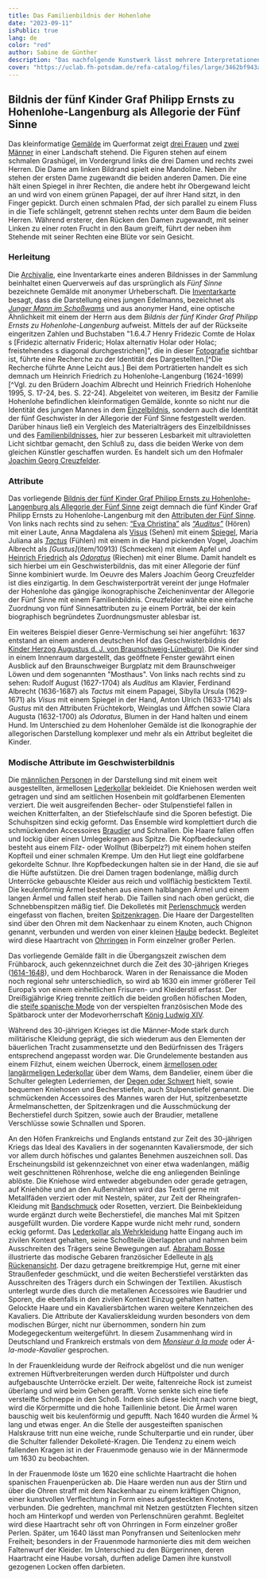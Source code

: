 ```yaml
---
title: Das Familienbildnis der Hohenlohe
date: "2023-09-11"
isPublic: true
lang: de
color: "red"
author: Sabine de Günther
description: "Das nachfolgende Kunstwerk lässt mehrere Interpretationen und Perspektiven zu: Auf den ersten Blick zeigt es drei elegante junge Damen und zwei Herren in einer idyllischen Landschaft in einer gemäßigten Zone. Jeder der abgebildeten Figuren ist ein Attribut zugeordnet, z. B. ein Vogel oder ein Spiegel. Diese Zeichen verweisen auf die fünf menschlichen Sinne - Schmecken, Riechen, Sehen, Hören und Tasten - eines der vielfältigsten und reizvollsten Themen der europäischen Malerei. Zugleich ist das Werk auch ein Familienporträt von fünf Geschwistern einer Familie aus dem Nordosten Baden-Württembergs, dem ehemaligen Fürstentum des Hauses Hohenlohe. Darüber hinaus stellt es die Mode aus der Zeit des 30-jährigen Krieges in Deutschland dar."
cover: "https://uclab.fh-potsdam.de/refa-catalog/files/large/3462bf943aaa761056dba91c89a90652c4833aaf.jpg"
---
```

## Bildnis der fünf Kinder Graf Philipp Ernsts zu Hohenlohe-Langenburg als Allegorie der Fünf Sinne
Das kleinformatige [Gemälde](item/159) im Querformat zeigt [drei Frauen](media/45744) und [zwei Männer](media/1628) in einer Landschaft stehend. Die Figuren stehen auf einem schmalen Grashügel, im Vordergrund links die drei Damen und rechts zwei Herren. Die Dame am linken Bildrand spielt eine Mandoline. Neben ihr stehen der ersten Dame zugewandt die beiden anderen Damen. Die eine hält einen Spiegel in ihrer Rechten, die andere hebt ihr Obergewand leicht an und wird von einem grünen Papagei, der auf ihrer Hand sitzt, in den Finger gepickt. Durch einen schmalen Pfad, der sich parallel zu einem Fluss in die Tiefe schlängelt, getrennt stehen rechts unter dem Baum die beiden Herren. Während ersterer, den Rücken den Damen zugewandt, mit seiner Linken zu einer roten Frucht in den Baum greift, führt der neben ihm Stehende mit seiner Rechten eine Blüte vor sein Gesicht.

### Herleitung
Die [Archivalie](media/1602), eine Inventarkarte eines anderen Bildnisses in der Sammlung beinhaltet einen Querverweis auf das ursprünglich als *Fünf Sinne* bezeichnete Gemälde mit anonymer Urheberschaft. Die [Inventarkarte](media/3777) besagt, dass die Darstellung  eines jungen Edelmanns, bezeichnet als *[Junger Mann im Schoßwams](item/607)* und aus anonymer Hand, eine optische Ähnlichkeit mit einem der Herrn aus dem *Bildnis der fünf Kinder Graf Philipp Ernsts zu Hohenlohe-Langenburg* aufweist. Mittels der auf der Rückseite eingeritzen Zahlen und Buchstaben "1.6.4.7 Henry Fridezic Comte de Holax s [Fridezic alternativ Frideric; Holax alternativ Holar oder Holac; freistehendes s diagonal durchgestrichen]", die in dieser [Fotografie](media/3776) sichtbar ist, führte eine Recherche zu der Identität des Dargestellten.[^Die Recherche führte Anne Leicht aus.] Bei dem Porträtierten handelt es sich demnach um Heinrich Friedrich zu Hohenlohe-Langenburg (1624-1699) [^Vgl. zu den Brüdern Joachim Albrecht und Heinrich Friedrich Hohenlohe 1995, S. 17-24, bes. S. 22-24]. Abgeleitet von weiteren, im Besitz der Familie Hohenlohe befindlichen kleinformatigen Gemälde, konnte so nicht nur die Identität des jungen Mannes in dem [Einzelbildnis](item/607), sondern auch die Identität der fünf Geschwister in der Allegorie der Fünf Sinne festgestellt werden. Darüber hinaus ließ ein Vergleich des Materialträgers des Einzelbildnisses und des [Familienbildnisses](media/1560), hier zur besseren Lesbarkeit mit ultravioletten Licht sichtbar gemacht, den Schluß zu, dass die beiden Werke von dem gleichen Künstler geschaffen wurden. Es handelt sich um den Hofmaler [Joachim Georg Creuzfelder](item/9350).

### Attribute
Das vorliegende [Bildnis der fünf Kinder Graf Philipp Ernsts zu Hohenlohe-Langenburg als Allegorie der Fünf Sinne](item/159) zeigt demnach die fünf Kinder Graf Philipp Ernsts zu Hohenlohe-Langenburg mit den [Attributen der Fünf Sinne](https://github.com/uclab-potsdam/refa-reader/blob/essays/04_Lipp-GNM_Werkgruppen_de.md#allegorie-der-fünf-sinne). Von links nach rechts sind zu sehen: [“Eva Christina”](item/9390) als *[“Auditus”](item/10613)* (Hören) mit einer Laute, Anna Magdalena als [Visus](item/10536) (Sehen) mit einem [Spiegel](item/10946), Maria Juliana als *[Tactus](item/10586)* (Fühlen) mit einem in die Hand pickenden Vogel, Joachim Albrecht als *[Gustus]*(item/10913) (Schmecken) mit einem Apfel und [Heinrich Friedrich](item/607) als *[Odoratus](item/10550)* (Riechen) mit einer Blume. Damit handelt es sich hierbei um ein Geschwisterbildnis, das mit einer Allegorie der fünf Sinne kombiniert wurde. Im Oeuvre des Malers Joachim Georg Creuzfelder ist dies einzigartig. In dem Geschwisterporträt vereint der junge Hofmaler der Hohenlohe das gängige ikonographische Zeicheninventar der Allegorie der Fünf Sinne mit einem Familienbildnis. Creuzfelder wählte eine einfache Zuordnung von fünf Sinnesattributen zu je einem Porträt, bei der kein biographisch begründetes Zuordnungsmuster ablesbar ist.

Ein weiteres Beispiel dieser Genre-Vermischung sei hier angeführt: 1637 entstand an einem anderen deutschen Hof das Geschwisterbildnis der [Kinder Herzog Augustus d. J. von Braunschweig-Lüneburg)](item/43003). Die Kinder sind in einem Innenraum dargestellt, das geöffnete Fenster gewährt einen Ausblick auf den Braunschweiger Burgplatz mit dem Braunschweiger Löwen und dem sogenannten "Mosthaus". Von links nach rechts sind zu sehen: Rudolf August (1627-1704) als *Auditus* am Klavier, Ferdinand Albrecht (1636-1687) als *Tactus* mit einem Papagei, Sibylla Ursula (1629-1671) als *Visus* mit einem Spiegel in der Hand, Anton Ulrich (1633-1714) als *Gustus* mit den Attributen Früchtekorb, Weinglas und Äffchen sowie Clara Augusta (1632-1700) als *Odoratus*, Blumen in der Hand halten und einem Hund. Im Unterschied zu dem Hohenloher Gemälde ist die Ikonographie der allegorischen Darstellung komplexer und mehr als ein Attribut begleitet die Kinder. 

### Modische Attribute im Geschwisterbildnis
Die [männlichen Personen](media/1628) in der Darstellung sind mit einem weit ausgestellten, ärmellosen [Lederkollar](set/45248) bekleidet. Die Kniehosen werden weit getragen und sind am seitlichen Hosenbein mit goldfarbenen Elementen verziert. Die weit ausgreifenden Becher- oder Stulpenstiefel fallen in weichen Knitterfalten, an der Stiefelschlaufe sind die Sporen befestigt. Die Schuhspitzen sind eckig geformt. Das Ensemble wird komplettiert durch die schmückenden Accessoires [Braudier](item/10426) und Schnallen. Die Haare fallen offen und lockig über einen Umlegekragen aus Spitze. Die Kopfbedeckung besteht aus einem Filz- oder Wollhut (Biberpelz?) mit einem hohen steifen Kopfteil und einer schmalen Krempe. Um den Hut liegt eine goldfarbene gekordelte Schnur. Ihre Kopfbedeckungen halten sie in der Hand, die sie auf die Hüfte aufstützen. 
Die drei Damen tragen bodenlange, mäßig durch Unterröcke gebauschte Kleider aus reich und vollflächig besticktem Textil. Die keulenförmig Ärmel bestehen aus einem halblangen Ärmel und einem langen Ärmel und fallen steif herab. Die Taillen sind nach oben gerückt, die Schnebbenspitzen mäßig tief. Die Dekolletés mit [Perlenschmuck](item/10232) werden eingefasst von flachen, breiten [Spitzenkragen](item/10427). Die Haare der Dargestellten sind über den Ohren mit dem Nackenhaar zu einem Knoten, auch Chignon genannt, verbunden und werden von einer kleinen [Haube](item/10421) bedeckt. Begleitet wird diese Haartracht von [Ohrringen](item/10218) in Form einzelner großer Perlen.

Das vorliegende Gemälde fällt in die Übergangszeit zwischen dem Frühbarock, auch gekennzeichnet durch die Zeit des 30-jährigen Krieges ([1614-1648](set/48310)), und dem Hochbarock. Waren in der Renaissance die Moden noch regional sehr unterschiedlich, so wird ab 1630 ein immer größerer Teil Europa’s von einem einheitlichen Frisuren- und Kleiderstil erfasst. Der Dreißigjährige Krieg trennte zeitlich die beiden großen höfischen Moden, die [steife spanische Mode](set/48311) von der verspielten französischen Mode des Spätbarock unter der Modevorherrschaft [König Ludwig XIV](item/9425).

Während des 30-jährigen Krieges ist die Männer-Mode stark durch militärische Kleidung geprägt, die sich wiederum aus den Elementen der bäuerlichen Tracht zusammensetzte und den Bedürfnissen des Trägers entsprechend angepasst worden war. Die Grundelemente bestanden aus einem Filzhut, einem weichen Überrock, einem [ärmellosen oder langärmeligen Lederkollar](set/45248) über dem Wams, dem Bandelier, einem über die Schulter gelegten Lederriemen, der [Degen oder Schwert](item/10290) hielt, sowie bequemen Kniehosen und Becherstiefeln, auch Stulpenstiefel genannt. Die schmückenden Accessoires des Mannes waren der Hut, spitzenbesetzte Ärmelmanschetten, der Spitzenkragen und die Ausschmückung der Becherstiefel durch Spitzen, sowie auch der Braudier, metallene Verschlüsse sowie Schnallen und Sporen.

An den Höfen Frankreichs und Englands entstand zur Zeit des 30-jährigen Kriegs das Ideal des Kavaliers in der sogenannten Kavaliersmode, der sich vor allem durch höfisches und galantes Benehmen auszeichnen soll. Das Erscheinungsbild ist gekennzeichnet von einer etwa wadenlangen, mäßig weit geschnittenen Röhrenhose, welche die eng anliegenden Beinlinge ablöste. Die Kniehose wird entweder abgebunden oder gerade getragen, auf Kniehöhe und an den Außennähten wird das Textil gerne mit Metallfäden verziert oder mit Nesteln, später, zur Zeit der Rheingrafen-Kleidung mit [Bandschmuck](item/353) oder Rosetten, verziert. Die Beinbekleidung wurde ergänzt durch weite Becherstiefel, die manches Mal mit Spitzen ausgefüllt wurden. Die vordere Kappe wurde nicht mehr rund, sondern eckig geformt. 
Das [Lederkollar als Wehrkleidung](set/45248) hatte Eingang auch im zivilen Kontext gehalten, seine Schoßteile überlappten und nahmen beim Ausschreiten des Trägers seine Bewegungen auf. [Abraham Bosse](item/48314) illustrierte das modische Gebaren französicher Edelleute in [als Rückenansicht](item/25436). Der dazu getragene breitkrempige Hut, gerne mit einer Straußenfeder geschmückt, und die weiten Becherstiefel verstärkten das Ausschreiten des Trägers durch ein Schwingen der Textilien. Akustisch unterlegt wurde dies durch die metallenen Accessoires wie Baudrier und Sporen, die ebenfalls in den zivilen Kontext Einzug gehalten hatten. Gelockte Haare und ein Kavaliersbärtchen waren weitere Kennzeichen des Kavaliers.
Die Attribute der Kavalierskleidung wurden besonders von dem modischen Bürger, nicht nur übernommen, sondern hin zum Modegegeckentum weitergeführt. In diesem Zusammenhang wird in Deutschland und Frankreich erstmals von dem *[Monsieur à la mode](set/48313)* oder *À-la-mode-Kavalier* gesprochen.

In der Frauenkleidung wurde der Reifrock abgelöst und die nun weniger extremen Hüftverbreiterungen werden durch Hüftpolster und durch aufgebauschte Unterröcke erzielt. Der weite, faltenreiche Rock ist zumeist überlang und wird beim Gehen gerafft. Vorne senkte sich eine tiefe versteifte Schneppe in den Schoß. Indem sich diese leicht nach vorne biegt, wird die Körpermitte und die hohe Taillenlinie betont. 
Die Ärmel waren bauschig weit bis keulenförmig und gepufft. Nach 1640 wurden die Ärmel ¾ lang und etwas enger. An die Stelle der ausgesteiften spanischen Halskrause tritt nun eine weiche, runde Schulterpartie und ein runder, über die Schulter fallender Dekolleté-Kragen. Die Tendenz zu einem weich fallenden Kragen ist in der Frauenmode genauso wie in der Männermode um 1630 zu beobachten.

In der Frauenmode löste um 1620 eine schlichte Haartracht die hohen spanischen Frauenperücken ab. Die Haare werden nun aus der Stirn und über die Ohren straff mit dem Nackenhaar zu einem kräftigen Chignon, einer kunstvollen Verflechtung in Form eines aufgesteckten Knotens, verbunden. Die gedrehten, manchmal mit Netzen gestützten Flechten sitzen hoch am Hinterkopf und werden von Perlenschnüren gerahmt. Begleitet wird diese Haartracht sehr oft von Ohrringen in Form einzelner großer Perlen. Später, um 1640 lässt man Ponyfransen und Seitenlocken mehr Freiheit; besonders in der Frauenmode harmonierte dies mit dem weichen Faltenwurf der Kleider. Im Unterschied zu den Bürgerinnen, deren Haartracht eine Haube vorsah, durften adelige Damen ihre kunstvoll gezogenen Locken offen darbieten.
